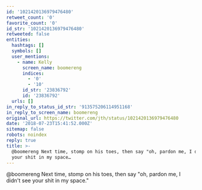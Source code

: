 ```yaml
---
id: '1021420136979476480'
retweet_count: '0'
favorite_count: '0'
id_str: '1021420136979476480'
retweeted: false
entities:
  hashtags: []
  symbols: []
  user_mentions:
    - name: Kelly
      screen_name: boomereng
      indices:
        - '0'
        - '10'
      id_str: '23836792'
      id: '23836792'
  urls: []
in_reply_to_status_id_str: '913575206114951168'
in_reply_to_screen_name: boomereng
original_url: https://twitter.com/jth/status/1021420136979476480
date: '2018-07-23T15:41:52.000Z'
sitemap: false
robots: noindex
reply: true
title: >-
  @boomereng Next time, stomp on his toes, then say "oh, pardon me, I didn't see
  your shit in my space…
---
```


@boomereng Next time, stomp on his toes, then say "oh, pardon me, I didn't see your shit in my space."